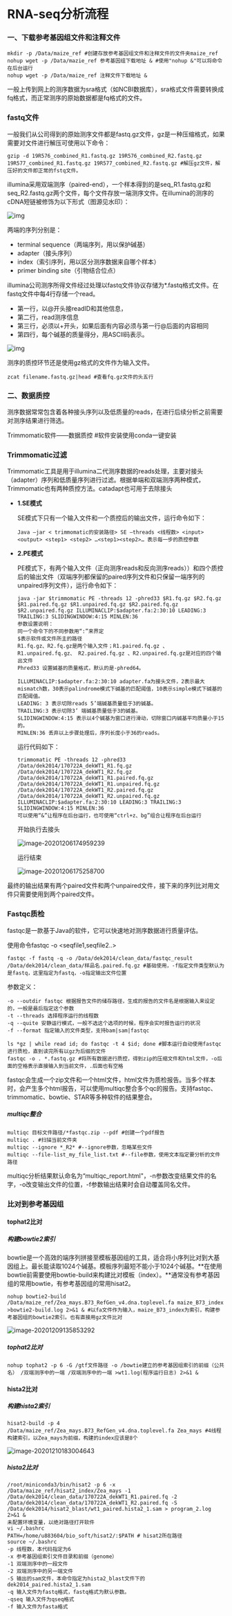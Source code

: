 # RNA-seq分析流程

### 一、下载参考基因组文件和注释文件

```
mkdir -p /Data/maize_ref #创建存放参考基因组文件和注释文件的文件夹maize_ref
nohup wget -p /Data/mazie_ref 参考基因组下载地址 & #使用"nohup &"可以将命令在后台运行
nohup wget -p /Data/maize_ref 注释文件下载地址 & 
```

一般上传到网上的测序数据为sra格式（如NCBI数据库），sra格式文件需要转换成fq格式，而正常测序的原始数据都是fq格式的文件。

### fastq文件

一般我们从公司得到的原始测序文件都是fastq.gz文件，gz是一种压缩格式，如果需要对文件进行解压可使用以下命令：

```
gzip -d 19R576_combined_R1.fastq.gz 19R576_combined_R2.fastq.gz 19R577_combined_R1.fastq.gz 19R577_combined_R2.fastq.gz #解压gz文件，解压好的文件即正常的fstq文件。
```

illumina采用双端测序（paired-end），一个样本得到的是seq_R1.fastq.gz和seq_R2.fastq.gz两个文件，每个文件存放一端测序文件。在illumina的测序的cDNA短链被修饰为以下形式（图源见水印）：

![img](https://upload-images.jianshu.io/upload_images/3194654-34575c8f297fc99e.jpg)

两端的序列分别是：

- terminal sequence（两端序列，用以保护碱基）
- adapter（接头序列）
- index（索引序列，用以区分测序数据来自哪个样本）
- primer binding site（引物结合位点）

illumina公司测序所得文件经过处理以fastq文件协议存储为*.fastq格式文件。在fastq文件中每4行存储一个read。

- 第一行，以@开头接readID和其他信息，
- 第二行，read测序信息
- 第三行，必须以+开头，如果后面有内容必须与第一行@后面的内容相同
- 第四行，每个碱基的质量得分，用ASCII码表示。

![img](https://upload-images.jianshu.io/upload_images/3194654-3a962a7125288d55.jpg)

测序的质控环节还是使用gz格式的文件作为输入文件。

```
zcat filename.fastq.gz|head #查看fq.gz文件的头五行
```



### 二、数据质控

测序数据常常包含着各种接头序列以及低质量的reads，在进行后续分析之前需要对测序结果进行筛选。

Trimmomatic软件——数据质控 #软件安装使用conda一键安装

### Trimmomatic过滤

Trimmomatic工具是用于illumina二代测序数据的reads处理，主要对接头（adapter）序列和低质量序列进行过滤。根据单端和双端测序两种模式，Trimmomatic也有两种质控方法。catadapt也可用于去除接头

- **1.SE模式**

  SE模式下只有一个输入文件和一个质控后的输出文件，运行命令如下：

  ```
  Java –jar < trimmomatic的安装路径> SE –threads <线程数> <input> <output> <step1> <step2> …<step1><step2>… 表示每一步的质控参数
  ```

- **2.PE模式**

  PE模式下，有两个输入文件（正向测序reads和反向测序reads））和四个质控后的输出文件（双端序列都保留的paired序列文件和只保留一端序列的unpaired序列文件），运行命令如下：

  ```
  java -jar $trimmomatic PE -threads 12 -phred33 $R1.fq.gz $R2.fq.gz $R1.paired.fq.gz $R1.unpaired.fq.gz $R2.paired.fq.gz $R2.unpaired.fq.gz ILLUMINACLIP:$adapter.fa:2:30:10 LEADING:3 TRAILING:3 SLIDINGWINDOW:4:15 MINLEN:36
  参数设置说明：
  同一个命令下的不同参数用“:”来界定
  $表示软件或文件所主的路径
  R1.fq.gz、R2.fq.gz是两个输入文件；R1.paired.fq.gz 、R1.unpaired.fq.gz、 R2.paired.fq.gz 、R2.unpaired.fq.gz是对应的四个输出文件
  Phred33 设置碱基的质量格式，默认的是-phred64。
  ```

  ```
  ILLUMINACLIP:$adapter.fa:2:30:10 adapter.fa为接头文件，2表示最大mismatch数，30表示palindrome模式下碱基的匹配阈值，10表示simple模式下碱基的匹配阈值。
  LEADING: 3 表示切除reads 5’端碱基质量低于3的碱基。
  TRAILING:3 表示切除3’ 端碱基质量低于3的碱基。
  SLIDINGWINDOW:4:15 表示以4个碱基为窗口进行滑动，切除窗口内碱基平均质量小于15的。
  MINLEN:36 丢弃以上步骤处理后，序列长度小于36的reads。
  ```

  运行代码如下：

  ```
  trimmomatic PE -threads 12 -phred33 /Data/dek2014/170722A_dekWT1_R1.fq.gz /Data/dek2014/170722A_dekWT1_R2.fq.gz /Data/dek2014/170722A_dekWT1_R1.paired.fq.gz /Data/dek2014/170722A_dekWT1_R1.unpaired.fq.gz /Data/dek2014/170722A_dekWT1_R2.paired.fq.gz /Data/dek2014/170722A_dekWT1_R2.unpaired.fq.gz ILLUMINACLIP:$adapter.fa:2:30:10 LEADING:3 TRAILING:3 SLIDINGWINDOW:4:15 MINLEN:36
  可以使用“&”让程序在后台运行，也可使用“ctrl+z、bg”组合让程序在后台运行
  ```

  开始执行去接头

  ![image-20201206174959239](C:\Users\在干嘛\AppData\Roaming\Typora\typora-user-images\image-20201206174959239.png)

  运行结束

  ![image-20201206175258700](C:\Users\在干嘛\AppData\Roaming\Typora\typora-user-images\image-20201206175258700.png)

最终的输出结果有两个paired文件和两个unpaired文件，接下来的序列比对用文件只需要使用到两个paired文件。

### Fastqc质检

fastqc是一款基于Java的软件，它可以快速地对测序数据进行质量评估。

使用命令fastqc -o <output dir> <seqfile1,seqfile2..>

```
fastqc -f fastq -q -o /Data/dek2014/clean_data/fastqc_result /Data/dek2014/clean_data/样品名.paired.fq.gz #基础使用，-f指定文件类型默认为是fastq，这里指定为fastq，-o指定输出文件位置
```

参数定义：

```
-o --outdir fastqc 根据报告文件的储存路径，生成的报告的文件名是根据输入来设定的，一般是最后指定这个参数
-t --threads 选择程序运行的线程数
-q --quite 安静运行模式，一般不选这个选项的时候，程序会实时报告运行的状况
-f --format 指定输入的文件类型，支持bam|sam|fastqc
```

```
ls *gz | while read id; do fastqc -t 4 $id; done #脚本运行自动使用fastqc进行质检，直到读完所有以gz为后缀的文件
fastqc -o . *.fastq.gz #将所有数据进行质控，得到zip的压缩文件和html文件，-o后面的空格表示直接输入到当前文件，.后面也有空格
```

fastqc会生成一个zip文件和一个html文件，html文件为质检报告。当多个样本时，会产生多个html报告，可以使用multiqc整合多个qc的报告。支持fastqc、trimmomatic、bowtie、STAR等多种软件的结果整合。

##### multiqc整合

```
multiqc 目标文件路径/*fastqc.zip --pdf #创建一个pdf报告
multiqc . #扫描当前文件夹
multiqc --ignore *_R2* #--ignore参数，忽略某些文件
multiqc --file-list_my_file_list.txt #--file参数，使用文本指定要分析的文件路径
```

multiqc分析结果默认命名为“multiqc_report.html"，-n参数改变结果文件的名字，-o改变输出文件的位置，-f参数输出结果时会自动覆盖同名文件。

### 比对到参考基因组

#### tophat2比对

##### 构建bowtie2索引

bowtie是一个高效的端序列拼接至模板基因组的工具，适合将小序列比对到大基因组上。最长能读取1024个碱基。模板序列最短不能小于1024个碱基。**在使用bowtie前需要使用bowtie-build来构建比对模板（index）。**通常没有参考基因组的常用bowtie，有参考基因组的常用hisat2。

```
nohup bowtie2-build /Data/maize_ref/Zea_mays.B73_RefGen_v4.dna.toplevel.fa maize_B73_index >bowtie2-build.log 2>&1 & #以fa文件作为输入，maize_B73_index为索引，构建参考基因组的bowtie2索引。也有直接用gz文件比对
```

![image-20201209135853292](C:\Users\在干嘛\AppData\Roaming\Typora\typora-user-images\image-20201209135853292.png)

##### tophat2比对

```
nohup tophat2 -p 6 -G /gtf文件路径 -o /bowtie建立的参考基因组索引的前缀（公共名） /双端测序中的一端 /双端测序中的一端 >wt1.log(程序运行日志) 2>&1 &
```



#### hista2比对

##### 构建hista2索引

```
hisat2-build -p 4 /Data/maize_ref/Zea_mays.B73_RefGen_v4.dna.toplevel.fa Zea_mays #4线程构建索引，以Zea_mays为前缀，构建的index应该是8个
```

![image-20201210183004643](C:\Users\在干嘛\AppData\Roaming\Typora\typora-user-images\image-20201210183004643.png)

##### hista2比对

```
/root/miniconda3/bin/hisat2 -p 6 -x /Data/maize_ref/hisat2_index/Zea_mays -1 /Data/dek2014/clean_data/170722A_dekWT1_R1.paired.fq -2 /Data/dek2014/clean_data/170722A_dekWT1_R2.paired.fq -S /Data/dek2014/hisat2_blast/wt1_paired.hista2_1.sam > program_2.log 2>&1 &
未配置环境变量，以绝对路径打开软件
vi ~/.bashrc
PATH=/home/u883604/bio_soft/hisat2/:$PATH # hisat2所在路径
source ~/.bashrc
-p 线程数，本代码指定为6
-x 参考基因组索引文件目录和前缀（genome）
-1 双端测序中的一段文件
-2 双端测序中的另一端文件
-S 输出的sam文件，本命令指定为hista2_blast文件下的dek2014_paired.hista2_1.sam
-q 输入文件为fastq格式，fastq格式为默认参数。
-qseq 输入文件为qseq格式
-f 输入文件为fasta格式
```

